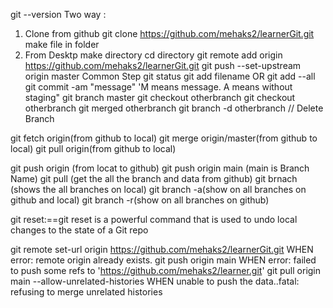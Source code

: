 git --version
Two way :
  1) Clone from github
     git clone https://github.com/mehaks2/learnerGit.git
     make file in folder
  2) From Desktp
     make directory
     cd directory
     git remote add origin https://github.com/mehaks2/learnerGit.git 
     git push --set-upstream origin master
 Common Step
 git status
 git add filename OR git add --all
 git commit -am "message" 'M means message. A means without staging"
 git branch master
 git checkout otherbranch
 git checkout otherbranch
 git merged otherbranch
 git branch -d otherbranch  // Delete Branch
 

 git fetch origin(from github to local)
 git merge origin/master(from github to local)
 git pull origin(from github to local)
 
 git push origin (from locat to github)
 git push origin main (main is Branch Name)
 git pull (get the all the branch and data from github)
 git brnach (shows the all branches on local)
 git branch -a(show on  all branches on github and local)
 git branch -r(show on  all branches on github)
 
 
 git reset:==git reset is a powerful command that is used to undo local changes to the state of a Git repo


git remote set-url origin https://github.com/mehaks2/learnerGit.git WHEN error: remote origin already exists.
git push origin main WHEN  error: failed to push some refs to 'https://github.com/mehaks2/learner.git'
git pull origin main --allow-unrelated-histories WHEN unable to push the data..fatal: refusing to merge unrelated histories

